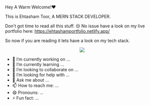Hey A Warm Welcome!❤️

This is Ehtasham Toor, A MERN STACK DEVELOPER.

Don't got time to read all this stuff. 😒 No issue have a look on my live portfolio here:
https://ehtashamportfolio.netlify.app/

So now if you are reading it lets have a look on my tech stack.
<p align="center">
  <a href="https://skillicons.dev">
    <img src="https://skillicons.dev/icons?i=html5,css3,javascript,react,Nodejs,Express,MongoDB,Redux,Reduxtoolkit" />
  </a>
</p>

- 🔭 I’m currently working on ...
- 🌱 I’m currently learning ...
- 👯 I’m looking to collaborate on ...
- 🤔 I’m looking for help with ...
- 💬 Ask me about ...
- 📫 How to reach me: ...
- 😄 Pronouns: ...
- ⚡ Fun fact: ...

